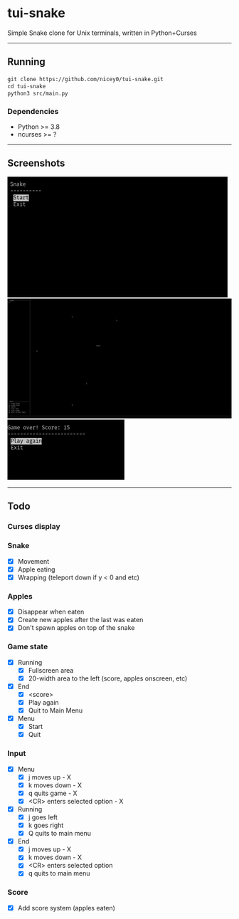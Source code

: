 # tui-snake
Simple Snake clone for Unix terminals, written in Python+Curses

---

## Running
```
git clone https://github.com/nicey0/tui-snake.git
cd tui-snake
python3 src/main.py
```

### Dependencies
- Python >= 3.8
- ncurses >= ?

---

## Screenshots
![menu](https://github.com/nicey0/tui-snake/blob/master/screenshots/menu.png)
![game](https://github.com/nicey0/tui-snake/blob/master/screenshots/game.png)
![end](https://github.com/nicey0/tui-snake/blob/master/screenshots/gameover.png)

---

## Todo
### Curses display
### Snake
- [X] Movement
- [X] Apple eating
- [X] Wrapping (teleport down if y < 0 and etc)
### Apples
- [X] Disappear when eaten
- [X] Create new apples after the last was eaten
- [X] Don't spawn apples on top of the snake
### Game state
- [X] Running
    - [X] Fullscreen area
    - [X] 20-width area to the left (score, apples onscreen, etc)
- [X] End
    - [X] \<score\>
    - [X] Play again
    - [X] Quit to Main Menu
- [X] Menu
    - [X] Start
    - [X] Quit
### Input
- [X] Menu
    - [X] j moves up - X
    - [X] k moves down - X
    - [X] q quits game - X
    - [X] \<CR\> enters selected option - X
- [X] Running
    - [X] j goes left
    - [X] k goes right
    - [X] Q quits to main menu
- [X] End
    - [X] j moves up - X
    - [X] k moves down - X
    - [X] \<CR\> enters selected option
    - [X] q quits to main menu
### Score
- [X] Add score system (apples eaten)
